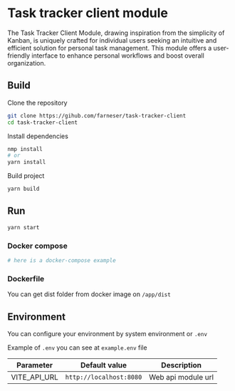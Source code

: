# Task tracker client module

The Task Tracker Client Module, drawing inspiration from the simplicity of Kanban, is uniquely crafted for
individual users seeking an intuitive and efficient solution for personal task management. This module offers a
user-friendly interface to enhance personal workflows and boost overall organization.

## Build

Clone the repository

```bash
git clone https://gihub.com/farneser/task-tracker-client
cd task-tracker-client
```

Install dependencies

```bash
nmp install
# or
yarn install
```

Build project

```bash
yarn build
```

## Run

```bash
yarn start
```

### Docker compose

```yml
# here is a docker-compose example
```

### Dockerfile

You can get dist folder from docker image on `/app/dist`

## Environment

You can configure your environment by system environment or `.env`

Example of `.env` you can see at `example.env` file

| Parameter    | Default value           | Description        |
|--------------|-------------------------|--------------------|
| VITE_API_URL | `http://localhost:8080` | Web api module url |
